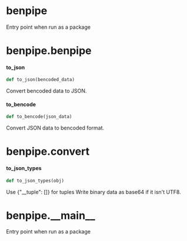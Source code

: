 <a id="benpipe"></a>

# benpipe

Entry point when run as a package

<a id="benpipe.benpipe"></a>

# benpipe.benpipe

<a id="benpipe.benpipe.to_json"></a>

#### to\_json

```python
def to_json(bencoded_data)
```

Convert bencoded data to JSON.

<a id="benpipe.benpipe.to_bencode"></a>

#### to\_bencode

```python
def to_bencode(json_data)
```

Convert JSON data to bencoded format.

<a id="benpipe.convert"></a>

# benpipe.convert

<a id="benpipe.convert.to_json_types"></a>

#### to\_json\_types

```python
def to_json_types(obj)
```

Use {"__tuple": []} for tuples
Write binary data as base64 if it isn't UTF8.

<a id="benpipe.__main__"></a>

# benpipe.\_\_main\_\_

Entry point when run as a package

